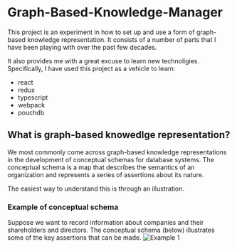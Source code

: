 # Graph-Based-Knowledge-Manager
This project is an experiment in how to set up and use a form of graph-based knowledge representation.  It consists of a number of 
parts that I have been playing with over the past few decades.

It also provides me with a great excuse to learn new technoligies.  Specifically, I have used this project as a vehicle to learn:
* react
* redux
* typescript
* webpack
* pouchdb

## What is graph-based knowedlge representation?
We most commonly come across graph-based knowledge representations in the development of conceptual schemas for database systems.
The conceptual schema is a map that describes the semantics of an organization and represents a series of assertions about its nature. 

The easiest way to understand this is through an illustration.

### Example of conceptual schema
Suppose we want to record information about companies and their shareholders and directors.  The conceptual schema (below) illustrates some of the key assertions that can be made.
![Example 1](file://Documentation/Example1.png)